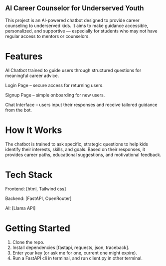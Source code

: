 ## AI Career Counselor for Underserved Youth
This project is an AI-powered chatbot designed to provide career counseling to underserved kids. It aims to make guidance accessible, personalized, and supportive — especially for students who may not have regular access to mentors or counselors.

# Features
AI Chatbot trained to guide users through structured questions for meaningful career advice.

Login Page – secure access for returning users.

Signup Page – simple onboarding for new users.

Chat Interface – users input their responses and receive tailored guidance from the bot.

# How It Works
The chatbot is trained to ask specific, strategic questions to help kids identify their interests, skills, and goals. Based on their responses, it provides career paths, educational suggestions, and motivational feedback.

# Tech Stack
Frontend: [html, Tailwind css]

Backend: [FastAPI, OpenRouter]

AI: [Llama API]

# Getting Started
1. Clone the repo.
2. Install dependencies [fastapi, requests, json, traceback].
3. Enter your key (or ask me for one, current one might expire).
4. Run a FastAPI cli in terminal, and run client.py in other terminal.
